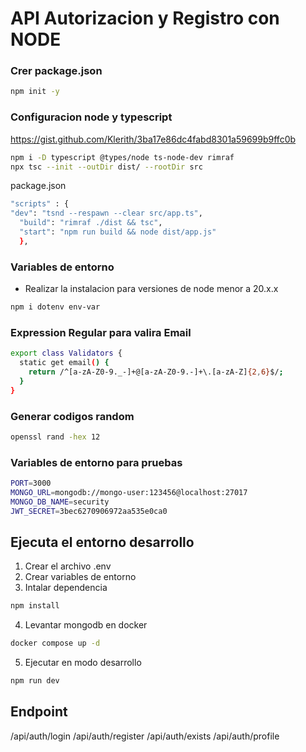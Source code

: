 # API Autorizacion y Registro con NODE


### Crer package.json
``` bash
npm init -y
```

### Configuracion node y typescript

https://gist.github.com/Klerith/3ba17e86dc4fabd8301a59699b9ffc0b

```bash
npm i -D typescript @types/node ts-node-dev rimraf
npx tsc --init --outDir dist/ --rootDir src

```
package.json

```bash
"scripts" : {
"dev": "tsnd --respawn --clear src/app.ts",
  "build": "rimraf ./dist && tsc",
  "start": "npm run build && node dist/app.js"
  },
```

### Variables de entorno

- Realizar la instalacion para versiones de node menor a 20.x.x

```bash
npm i dotenv env-var
```

### Expression Regular para valira Email

```bash
export class Validators {
  static get email() {
    return /^[a-zA-Z0-9._-]+@[a-zA-Z0-9.-]+\.[a-zA-Z]{2,6}$/;
  } 
}
```

### Generar codigos random

```bash
openssl rand -hex 12
```

### Variables de entorno para pruebas 
```bash
PORT=3000
MONGO_URL=mongodb://mongo-user:123456@localhost:27017
MONGO_DB_NAME=security
JWT_SECRET=3bec6270906972aa535e0ca0
```

## Ejecuta el entorno desarrollo

1. Crear el archivo .env
2. Crear variables de entorno
3. Intalar dependencia
```bash
npm install
```
4. Levantar mongodb en docker
```bash
docker compose up -d
```
5. Ejecutar en modo desarrollo
```bash
npm run dev
```

## Endpoint

/api/auth/login
/api/auth/register
/api/auth/exists
/api/auth/profile